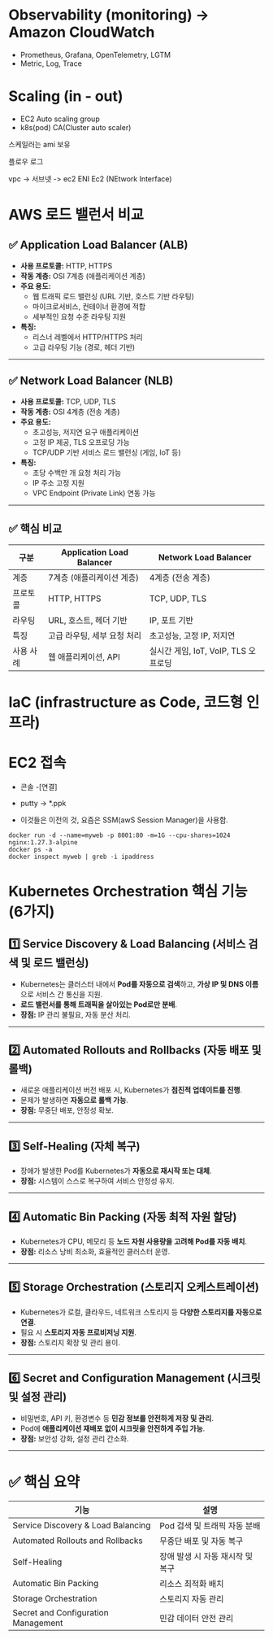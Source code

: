 # Observability (monitoring) -> Amazon CloudWatch
- Prometheus, Grafana, OpenTelemetry, LGTM
- Metric, Log, Trace

# Scaling (in - out)
- EC2           Auto scaling group
- k8s(pod)      CA(Cluster auto scaler)

스케일러는 ami 보유

플로우 로그

vpc -> 서브넷 -> ec2 ENI Ec2 (NEtwork Interface)

# AWS 로드 밸런서 비교

## ✅ Application Load Balancer (ALB)
- **사용 프로토콜:** HTTP, HTTPS
- **작동 계층:** OSI 7계층 (애플리케이션 계층)
- **주요 용도:**
  - 웹 트래픽 로드 밸런싱 (URL 기반, 호스트 기반 라우팅)
  - 마이크로서비스, 컨테이너 환경에 적합
  - 세부적인 요청 수준 라우팅 지원
- **특징:**
  - 리스너 레벨에서 HTTP/HTTPS 처리
  - 고급 라우팅 기능 (경로, 헤더 기반)

---

## ✅ Network Load Balancer (NLB)
- **사용 프로토콜:** TCP, UDP, TLS
- **작동 계층:** OSI 4계층 (전송 계층)
- **주요 용도:**
  - 초고성능, 저지연 요구 애플리케이션
  - 고정 IP 제공, TLS 오프로딩 가능
  - TCP/UDP 기반 서비스 로드 밸런싱 (게임, IoT 등)
- **특징:**
  - 초당 수백만 개 요청 처리 가능
  - IP 주소 고정 지원
  - VPC Endpoint (Private Link) 연동 가능

---

## ✅ 핵심 비교

| 구분 | Application Load Balancer | Network Load Balancer |
|------|---------------------------|------------------------|
| 계층 | 7계층 (애플리케이션 계층) | 4계층 (전송 계층) |
| 프로토콜 | HTTP, HTTPS | TCP, UDP, TLS |
| 라우팅 | URL, 호스트, 헤더 기반 | IP, 포트 기반 |
| 특징 | 고급 라우팅, 세부 요청 처리 | 초고성능, 고정 IP, 저지연 |
| 사용 사례 | 웹 애플리케이션, API | 실시간 게임, IoT, VoIP, TLS 오프로딩 |


# IaC (infrastructure as Code, 코드형 인프라) 

# EC2 접속
- 콘솔 -[연결]
- putty -> *.ppk

- 이것들은 이전의 것, 요즘은 SSM(awS Session Manager)을 사용함.
```
docker run -d --name=myweb -p 8001:80 -m=1G --cpu-shares=1024 nginx:1.27.3-alpine
docker ps -a
docker inspect myweb | greb -i ipaddress
```

# Kubernetes Orchestration 핵심 기능 (6가지)

## 1️⃣ Service Discovery & Load Balancing (서비스 검색 및 로드 밸런싱)
- Kubernetes는 클러스터 내에서 **Pod를 자동으로 검색**하고, **가상 IP 및 DNS 이름**으로 서비스 간 통신을 지원.
- **로드 밸런서를 통해 트래픽을 살아있는 Pod로만 분배**.
- **장점:** IP 관리 불필요, 자동 분산 처리.

---

## 2️⃣ Automated Rollouts and Rollbacks (자동 배포 및 롤백)
- 새로운 애플리케이션 버전 배포 시, Kubernetes가 **점진적 업데이트를 진행**.
- 문제가 발생하면 **자동으로 롤백 가능**.
- **장점:** 무중단 배포, 안정성 확보.

---

## 3️⃣ Self-Healing (자체 복구)
- 장애가 발생한 Pod를 Kubernetes가 **자동으로 재시작 또는 대체**.
- **장점:** 시스템이 스스로 복구하여 서비스 안정성 유지.

---

## 4️⃣ Automatic Bin Packing (자동 최적 자원 할당)
- Kubernetes가 CPU, 메모리 등 **노드 자원 사용량을 고려해 Pod를 자동 배치**.
- **장점:** 리소스 낭비 최소화, 효율적인 클러스터 운영.

---

## 5️⃣ Storage Orchestration (스토리지 오케스트레이션)
- Kubernetes가 로컬, 클라우드, 네트워크 스토리지 등 **다양한 스토리지를 자동으로 연결**.
- 필요 시 **스토리지 자동 프로비저닝 지원**.
- **장점:** 스토리지 확장 및 관리 용이.

---

## 6️⃣ Secret and Configuration Management (시크릿 및 설정 관리)
- 비밀번호, API 키, 환경변수 등 **민감 정보를 안전하게 저장 및 관리**.
- Pod에 **애플리케이션 재배포 없이 시크릿을 안전하게 주입 가능**.
- **장점:** 보안성 강화, 설정 관리 간소화.

---

# ✅ 핵심 요약

| 기능 | 설명 |
|------|------|
| Service Discovery & Load Balancing | Pod 검색 및 트래픽 자동 분배 |
| Automated Rollouts and Rollbacks | 무중단 배포 및 자동 복구 |
| Self-Healing | 장애 발생 시 자동 재시작 및 복구 |
| Automatic Bin Packing | 리소스 최적화 배치 |
| Storage Orchestration | 스토리지 자동 관리 |
| Secret and Configuration Management | 민감 데이터 안전 관리 |

